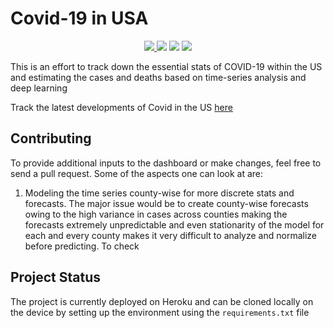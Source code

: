 # Covid-19 in USA

<p align="center">
  <a href=https://github.com/kmair/covid-usa/blob/master/LICENSE>
    <img src="https://img.shields.io/apm/l/atomic-design-ui.svg?">
  </a>
  <a>
    <img src="https://img.shields.io/pypi/pyversions/yt2mp3.svg">
  </a>

  <a>
    <img src="http://img.shields.io/badge/Status-Active-green.svg">
  </a>
  <a>
    <img src="https://badges.frapsoft.com/os/v1/open-source.svg?v=103">
  </a>
</p>

This is an effort to track down the essential stats of COVID-19 within the US and estimating the cases and deaths based on time-series analysis and deep learning

Track the latest developments of Covid in the US [here](https://usa-covid19-forecasts.herokuapp.com/)



## Contributing

To provide additional inputs to the dashboard or make changes, feel free to send a pull request. Some of the aspects one can look at are:
1. Modeling the time series county-wise for more discrete stats and forecasts.
The major issue would be to create county-wise forecasts owing to the high variance in cases across counties making the forecasts extremely unpredictable and even stationarity of the model for each and every county makes it very difficult to analyze and normalize before predicting. 
To check 

## Project Status 

The project is currently deployed on Heroku and can be cloned locally on the device by setting up the environment using the `requirements.txt` file
